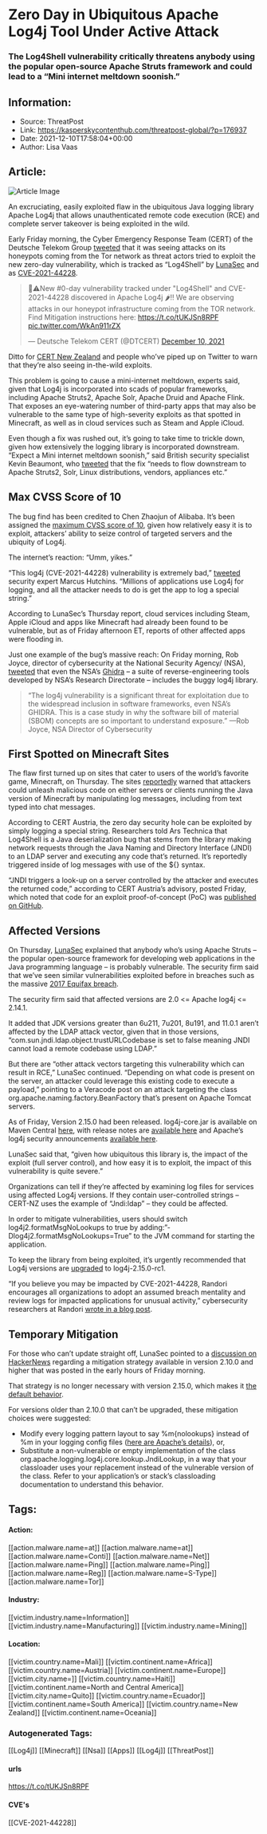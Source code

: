 # Zero Day in Ubiquitous Apache Log4j Tool Under Active Attack
### The Log4Shell vulnerability critically threatens anybody using the popular open-source Apache Struts framework and could lead to a “Mini internet meltdown soonish.”

## Information:
+ Source: ThreatPost
+ Link: https://kasperskycontenthub.com/threatpost-global/?p=176937
+ Date: 2021-12-10T17:58:04+00:00
+ Author: Lisa Vaas


## Article:
![Article Image](https://media.threatpost.com/wp-content/uploads/sites/103/2021/10/05155430/apache.png)

An excruciating, easily exploited flaw in the ubiquitous Java logging library Apache Log4j that allows unauthenticated remote code execution (RCE) and complete server takeover is being exploited in the wild.


Early Friday morning, the Cyber Emergency Response Team (CERT) of the Deutsche Telekom Group [tweeted](https://twitter.com/DTCERT/status/1469258597930614787) that it was seeing attacks on its honeypots coming from the Tor network as threat actors tried to exploit the new zero-day vulnerability, which is tracked as “Log4Shell” by [LunaSec](https://www.lunasec.io/docs/blog/log4j-zero-day/) and as [CVE-2021-44228](https://nvd.nist.gov/vuln/detail/CVE-2021-44228).



> 
> 🚨⚠️New #0-day vulnerability tracked under "Log4Shell" and CVE-2021-44228 discovered in Apache Log4j 🌶️‼️ We are observing attacks in our honeypot infrastructure coming from the TOR network. Find Mitigation instructions here: <https://t.co/tUKJSn8RPF> [pic.twitter.com/WkAn911rZX](https://t.co/WkAn911rZX)
> 
> 
> — Deutsche Telekom CERT (@DTCERT) [December 10, 2021](https://twitter.com/DTCERT/status/1469258597930614787?ref_src=twsrc%5Etfw)
> 
> 



Ditto for [CERT New Zealand](https://www.cert.govt.nz/it-specialists/advisories/log4j-rce-0-day-actively-exploited/) and people who’ve piped up on Twitter to warn that they’re also seeing in-the-wild exploits.


This problem is going to cause a mini-internet meltdown, experts said, given that Log4j is incorporated into scads of popular frameworks, including Apache Struts2, Apache Solr, Apache Druid and Apache Flink. That exposes an eye-watering number of third-party apps that may also be vulnerable to the same type of high-severity exploits as that spotted in Minecraft, as well as in cloud services such as Steam and Apple iCloud.


Even though a fix was rushed out, it’s going to take time to trickle down, given how extensively the logging library is incorporated downstream. “Expect a Mini internet meltdown soonish,” said British security specialist Kevin Beaumont, who [tweeted](https://twitter.com/GossiTheDog/status/1469255367049756676) that the fix “needs to flow downstream to Apache Struts2, Solr, Linux distributions, vendors, appliances etc.”


Max CVSS Score of 10
--------------------


The bug find has been credited to Chen Zhaojun of Alibaba. It’s been assigned the [maximum CVSS score of 10](https://logging.apache.org/log4j/2.x/security.html), given how relatively easy it is to exploit, attackers’ ability to seize control of targeted servers and the ubiquity of Log4j.


The internet’s reaction: “Umm, yikes.”


“This log4j (CVE-2021-44228) vulnerability is extremely bad,” [tweeted](https://twitter.com/MalwareTechBlog/status/1469289471463944198) security expert Marcus Hutchins. “Millions of applications use Log4j for logging, and all the attacker needs to do is get the app to log a special string.”


According to LunaSec’s Thursday report, cloud services including Steam, Apple iCloud and apps like Minecraft had already been found to be vulnerable, but as of Friday afternoon ET, reports of other affected apps were flooding in.


Just one example of the bug’s massive reach: On Friday morning, Rob Joyce, director of cybersecurity at the National Security Agency/ (NSA), [tweeted](https://twitter.com/NSA_CSDirector/status/1469305071116636167) that even the NSA’s [Ghidra](https://ghidra-sre.org/) – a suite of reverse-engineering tools developed by NSA’s Research Directorate – includes the buggy log4j library.



> “The log4j vulnerability is a significant threat for exploitation due to the widespread inclusion in software frameworks, even NSA’s GHIDRA. This is a case study in why the software bill of material (SBOM) concepts are so important to understand exposure.” —Rob Joyce, NSA Director of Cybersecurity
> 
> 


First Spotted on Minecraft Sites
--------------------------------


The flaw first turned up on sites that cater to users of the world’s favorite game, Minecraft, on Thursday. The sites [reportedly](https://arstechnica.com/information-technology/2021/12/minecraft-and-other-apps-face-serious-threat-from-new-code-execution-bug/) warned that attackers could unleash malicious code on either servers or clients running the Java version of Minecraft by manipulating log messages, including from text typed into chat messages.


According to CERT Austria, the zero day security hole can be exploited by simply logging a special string. Researchers told Ars Technica that Log4Shell is a Java deserialization bug that stems from the library making network requests through the Java Naming and Directory Interface (JNDI) to an LDAP server and executing any code that’s returned. It’s reportedly triggered inside of log messages with use of the ${} syntax.


“JNDI triggers a look-up on a server controlled by the attacker and executes the returned code,” according to CERT Austria’s advisory, posted Friday, which noted that code for an exploit proof-of-concept (PoC) was [published on GitHub](https://github.com/tangxiaofeng7/apache-log4j-poc).


Affected Versions
-----------------


On Thursday, [LunaSec](https://www.lunasec.io/docs/blog/log4j-zero-day/) explained that anybody who’s using Apache Struts – the popular open-source framework for developing web applications in the Java programming language – is probably vulnerable. The security firm said that we’ve seen similar vulnerabilities exploited before in breaches such as the massive [2017 Equifax breach](https://threatpost.com/equifax-settles-class-action-lawsuit/151873/).


The security firm said that affected versions are 2.0 <= Apache log4j <= 2.14.1.


It added that JDK versions greater than 6u211, 7u201, 8u191, and 11.0.1 aren’t affected by the LDAP attack vector, given that in those versions, “com.sun.jndi.ldap.object.trustURLCodebase is set to false meaning JNDI cannot load a remote codebase using LDAP.”


But there are “other attack vectors targeting this vulnerability which can result in RCE,” LunaSec continued. “Depending on what code is present on the server, an attacker could leverage this existing code to execute a payload,” pointing to a Veracode post on an attack targeting the class org.apache.naming.factory.BeanFactory that’s present on Apache Tomcat servers.


As of Friday, Version 2.15.0 had been released. log4j-core.jar is available on Maven Central [here](https://repo1.maven.org/maven2/org/apache/logging/log4j/log4j-core/2.15.0/), with release notes are [available here](https://logging.apache.org/log4j/2.x/changes-report.html#a2.15.0) and Apache’s log4j security announcements [available here](https://logging.apache.org/log4j/2.x/security.html).


LunaSec said that, “given how ubiquitous this library is, the impact of the exploit (full server control), and how easy it is to exploit, the impact of this vulnerability is quite severe.”


Organizations can tell if they’re affected by examining log files for services using affected Log4j versions. If they contain user-controlled strings – CERT-NZ uses the example of “Jndi:ldap” – they could be affected.


In order to mitigate vulnerabilities, users should switch log4j2.formatMsgNoLookups to true by adding:”‐Dlog4j2.formatMsgNoLookups=True” to the JVM command for starting the application.


To keep the library from being exploited, it’s urgently recommended that Log4j versions are [upgraded](https://logging.apache.org/log4j/2.x/security.html) to log4j-2.15.0-rc1.


“If you believe you may be impacted by CVE-2021-44228, Randori encourages all organizations to adopt an assumed breach mentality and review logs for impacted applications for unusual activity,” cybersecurity researchers at Randori [wrote in a blog post](https://www.randori.com/blog/cve-2021-44228/).


Temporary Mitigation
--------------------


For those who can’t update straight off, LunaSec pointed to a  [discussion on HackerNews](https://news.ycombinator.com/item?id=29507263) regarding a mitigation strategy available in version 2.10.0 and higher that was posted in the early hours of Friday morning.


That strategy is no longer necessary with version 2.15.0, which makes it [the default behavior](https://github.com/apache/logging-log4j2/pull/607/files).


For versions older than 2.10.0 that can’t be upgraded, these mitigation choices were suggested:


* Modify every logging pattern layout to say %m{nolookups} instead of %m in your logging config files ([here are Apache’s details](https://issues.apache.org/jira/browse/LOG4J2-2109)), or,
* Substitute a non-vulnerable or empty implementation of the class org.apache.logging.log4j.core.lookup.JndiLookup, in a way that your classloader uses your replacement instead of the vulnerable version of the class. Refer to your application’s or stack’s classloading documentation to understand this behavior.





## Tags:

#### Action:
[[action.malware.name=at]] [[action.malware.name=at]] [[action.malware.name=Conti]] [[action.malware.name=Net]] [[action.malware.name=Ping]] [[action.malware.name=Ping]] [[action.malware.name=Reg]] [[action.malware.name=S-Type]] [[action.malware.name=Tor]]

#### Industry:
[[victim.industry.name=Information]] [[victim.industry.name=Manufacturing]] [[victim.industry.name=Mining]]

#### Location:
[[victim.country.name=Mali]] [[victim.continent.name=Africa]] [[victim.country.name=Austria]] [[victim.continent.name=Europe]] [[victim.city.name=]] [[victim.country.name=Haiti]] [[victim.continent.name=North and Central America]] [[victim.city.name=Quito]] [[victim.country.name=Ecuador]] [[victim.continent.name=South America]] [[victim.country.name=New Zealand]] [[victim.continent.name=Oceania]]

### Autogenerated Tags:
[[Log4j]] [[Minecraft]] [[Nsa]] [[Apps]] [[Log4j]] [[ThreatPost]]
#### urls
https://t.co/tUKJSn8RPF
#### CVE's
[[CVE-2021-44228]]

